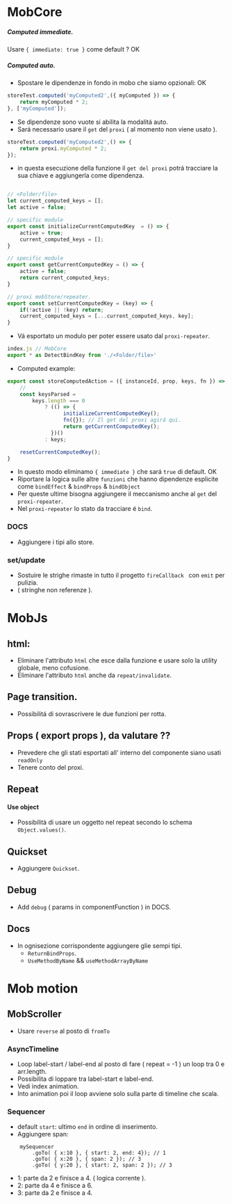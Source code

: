# MobCore

##### Computed immediate.
Usare `{ immediate: true }` come default ? OK

##### Computed auto.
- Spostare le dipendenze in fondo in mobo che siamo opzionali: OK
```js
storeTest.computed('myComputed2',({ myComputed }) => {
    return myComputed * 2;
}, ['myComputed']);
```

- Se dipendenze sono vuote si abilita la modalitá auto.
- Sará necessario usare il `get` del `proxi` ( al momento non viene usato ).
```js
storeTest.computed('myComputed2',() => {
    return proxi.myComputed * 2;
});
```

- in questa esecuzione della funzione il `get del proxi` potrá tracciare la sua chiave e aggiungerla come dipendenza.

```js

// <Folder/file>
let current_computed_keys = [];
let active = false;

// specific module
export const initializeCurrentComputedKey  = () => {
    active = true;
    current_computed_keys = [];
}

// specific module
export const getCurrentComputedKey = () => {
    active = false;
    return current_computed_keys;
}

// proxi mobStore/repeater.
export const setCurrentComputedKey = (key) => {
    if(!active || !key) return;
    current_computed_keys = [...current_computed_keys, key];
}

```

- Vá esportato un modulo per poter essere usato dal `proxi-repeater`.

```js
index.js // MobCore
export * as DetectBindKey from './<Folder/file>'
```

- Computed example:

```js
export const storeComputedAction = ({ instanceId, prop, keys, fn }) => {
    //
    const keysParsed =
        keys.length === 0
            ? (() => {
                  initializeCurrentComputedKey();
                  fn({}); // Il get del proxi agirá qui.
                  return getCurrentComputedKey();
              })()
            : keys;

    resetCurrentComputedKey();
}
````

- In questo modo eliminamo `{ immediate }` che sará `true` di default. OK
- Riportare la logica sulle altre `funzioni` che hanno dipendenze esplicite come `bindEffect` & `bindProps` & `bindObject`
- Per queste ultime bisogna aggiungere il meccanismo anche al `get` del `proxi-repeater`.
- Nel `proxi-repeater` lo stato da tracciare é `bind`.




### DOCS
- Aggiungere i tipi allo store.

### set/update
- Sostuire le strighe rimaste in tutto il progetto `fireCallback ` con `emit` per pulizia.
- ( stringhe non referenze ).

# MobJs

## html:
- Eliminare l'attributo `html` che esce dalla funzione e usare solo la utility globale, meno cofusione.
- Eliminare l'attributo `html` anche da `repeat/invalidate`.

## Page transition.
- Possibilitá di sovrascrivere le due funzioni per rotta.

## Props ( export props ), da valutare ??
- Prevedere che gli stati esportati all' interno del componente siano usati `readOnly`
- Tenere conto del proxi.


## Repeat
#### Use object
- Possibilità di usare un oggetto nel repeat secondo lo schema `Object.values()`.

## Quickset
- Aggiungere `Quickset`.

## Debug
- Add `debug` ( params in componentFunction ) in DOCS.

## Docs
- In ognisezione corrispondente aggiungere glie sempi tipi.
    - `ReturnBindProps`.
    - `UseMethodByName` && `useMethodArrayByName`


# Mob motion

## MobScroller
- Usare `reverse` al posto di `fromTo`


### AsyncTimeline
- Loop label-start / label-end al posto di fare ( repeat = -1 ) un loop tra 0 e arr.length.
- Possibilita di loppare tra label-start e label-end.
- Vedi index animation.
- Into animation poi il loop avviene solo sulla parte di timeline che scala.

### Sequencer
- default `start`: ultimo `end` in ordine di inserimento.
- Aggiungere span:<br/>

```
    mySequencer
        .goTo( { x:10 }, { start: 2, end: 4}); // 1
        .goTo( { x:20 }, { span: 2 }); // 3
        .goTo( { y:20 }, { start: 2, span: 2 }); // 3
```
- 1: parte da 2 e finisce a 4. ( logica corrente ).
- 2: parte da 4 e finisce a 6.
- 3: parte da 2 e finisce a 4.
